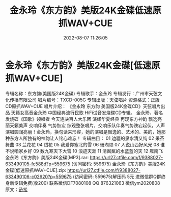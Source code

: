 ﻿---
title: 金永玲《东方韵》美版24K金碟低速原抓WAV+CUE
date: 2022-08-07 11:26:05
categories: 新碟专辑、稀有等精品
tags: 华语中文
---
# 金永玲《东方韵》美版24K金碟[低速原抓WAV+CUE]

专辑名称：东方韵(美国版24K金碟)
专辑歌手：金永玲
专辑发行：广州市天弦文化传播有限公司
唱片编号：TXCD-005G
专辑出版：天弦唱片
资源格式：正版CD原抓WAV+CUE
唱片介绍：
《金永玲 东方韵 美国版24K金碟CD》天弦唱片出品 天籁女高音金永玲 中国经典流行民歌 HiFi试音发烧碟CD专辑。
金永玲，著名发烧碟《国歌》领唱者
今天连决百人大乐团 演绎华夏经典 再现东方神韵
飘逸亮丽天籟美声 交响伴奏 气势恢宏
综观整张唱片，交响乐队伴奏气势跌宕起伏，人声演唱圆润亮丽！金永玲，换句话来形容，她的演唱是飘逸的、艺术的、美的，她那种东方人所独有的神韵让人铭心难忘！
专辑曲目：
01 边疆的泉水清又纯
02 采茶舞曲
03 兰花花
04 绒花
05 我爱你塞北的雪
06 珊瑚颂
07 人说山西好风光
08 谁不说咱家乡好
09 数九寒天下大雪
10 浪迹天涯
11 清粼粼的水蓝蓝的天
12 雁南飞
金永玲《东方韵》美版24K金碟[MP3].rar: https://url27.ctfile.com/f/9388027-633490105-fc588d?p=559675
(访问密码: 559675)
金永玲《东方韵》美版24K金碟[低速原抓WAV+CUE].zip: https://url27.ctfile.com/f/9388027-633490106-c02620?p=559675
(访问密码: 559675)解压码 5元
进微信群Q群终身新专辑免费(收200)
联系微信DF7080108 QQ 876321063
微信ym2020808
原文：[链接](https://blog.sina.com.cn/s/blog_1647c7e7601030yr1.html)